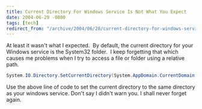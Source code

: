 ```yaml
---
title: Current Directory For Windows Service Is Not What You Expect
date: 2004-06-29 -0800
tags: [tech]
redirect_from: "/archive/2004/06/28/current-directory-for-windows-service-is-not-what-you-expect.aspx/"
---
```


At least it wasn't what I expected.  By default, the current directory
for your Windows service is the System32 folder.  I keep forgetting that
which causes me problems when I try to access a file or folder using a
relative path.

```csharp
System.IO.Directory.SetCurrentDirectory(System.AppDomain.CurrentDomain.BaseDirectory);
```

Use the above line of code to set the current directory to the same
directory as your windows service. Don't say I didn't warn you. I shall
never forget again.

